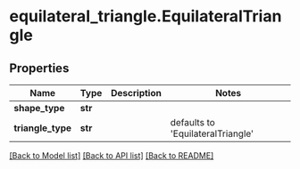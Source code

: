 # equilateral_triangle.EquilateralTriangle

## Properties
Name | Type | Description | Notes
------------ | ------------- | ------------- | -------------
**shape_type** | **str** |  | 
**triangle_type** | **str** |  | defaults to 'EquilateralTriangle'

[[Back to Model list]](../README.md#documentation-for-models) [[Back to API list]](../README.md#documentation-for-api-endpoints) [[Back to README]](../README.md)


